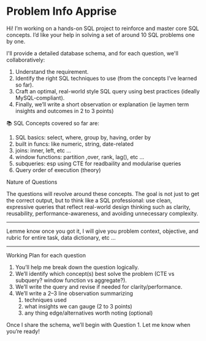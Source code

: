 # Problem Info Apprise

Hi! I’m working on a hands-on SQL project to reinforce and master core SQL concepts. I’d like your help in solving a set of around 10 SQL problems one by one.

I'll provide a detailed database schema, and for each question, we'll collaboratively:

1. Understand the requirement.
2. Identify the right SQL techniques to use (from the concepts I’ve learned so far).
3. Craft an optimal, real-world style SQL query using best practices (ideally MySQL-compliant).
4. Finally, we’ll write a short observation or explanation (ie laymen term insights and outcomes in 2 to 3 points)

📚 SQL Concepts covered so far are:

1. SQL basics: select, where, group by, having, order by
2. built in funcs: like numeric, string, date-related
3. joins: inner, left, etc ...
4. window functions: partition ,over, rank, lag(), etc ...
5. subqueries: esp using CTE for readbaility and modularise queries
6. Query order of execution (theory)

Nature of Questions

The questions will revolve around these concepts. The goal is not just to get the correct output, but to think like a SQL professional: use clean, expressive queries that reflect real-world design thinking such as clarity, reusability, performance-awareness, and avoiding unnecessary complexity.

---

Lemme know once you got it, I will give you problem context, objective, and rubric for entire task, data dictionary, etc ...

---

Working Plan for each question

1. You’ll help me break down the question logically.
2. We’ll identify which concept(s) best solve the problem (CTE vs subquery? window function vs aggregate?).
3. We’ll write the query and revise if needed for clarity/performance.
4. We’ll write a 2–3 line observation summarizing
   1. techniques used
   2. what insights we can gauge (2 to 3 points)
   3. any thing edge/alternatives worth noting (optional)

Once I share the schema, we’ll begin with Question 1. Let me know when you’re ready!



